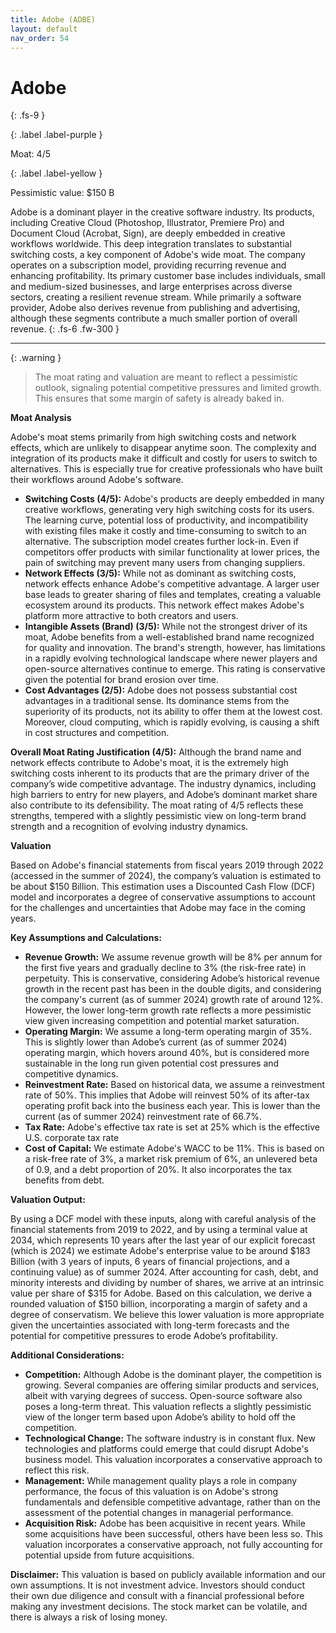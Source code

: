 ```yaml
---
title: Adobe (ADBE)
layout: default
nav_order: 54
---
```


# Adobe
{: .fs-9 }

{: .label .label-purple }

Moat: 4/5

{: .label .label-yellow }

Pessimistic value: $150 B

Adobe is a dominant player in the creative software industry. Its products, including Creative Cloud (Photoshop, Illustrator, Premiere Pro) and Document Cloud (Acrobat, Sign), are deeply embedded in creative workflows worldwide. This deep integration translates to substantial switching costs, a key component of Adobe's wide moat.  The company operates on a subscription model, providing recurring revenue and enhancing profitability.  Its primary customer base includes individuals, small and medium-sized businesses, and large enterprises across diverse sectors, creating a resilient revenue stream. While primarily a software provider, Adobe also derives revenue from publishing and advertising, although these segments contribute a much smaller portion of overall revenue.
{: .fs-6 .fw-300 }

---

{: .warning } 
>The moat rating and valuation are meant to reflect a pessimistic outlook, signaling potential competitive pressures and limited growth. This ensures that some margin of safety is already baked in.


**Moat Analysis**

Adobe's moat stems primarily from high switching costs and network effects, which are unlikely to disappear anytime soon.  The complexity and integration of its products make it difficult and costly for users to switch to alternatives. This is especially true for creative professionals who have built their workflows around Adobe's software.

* **Switching Costs (4/5):** Adobe's products are deeply embedded in many creative workflows, generating very high switching costs for its users.  The learning curve, potential loss of productivity, and incompatibility with existing files make it costly and time-consuming to switch to an alternative. The subscription model creates further lock-in.  Even if competitors offer products with similar functionality at lower prices, the pain of switching may prevent many users from changing suppliers.  
* **Network Effects (3/5):**  While not as dominant as switching costs, network effects enhance Adobe's competitive advantage.  A larger user base leads to greater sharing of files and templates, creating a valuable ecosystem around its products. This network effect makes Adobe's platform more attractive to both creators and users.
* **Intangible Assets (Brand) (3/5):** While not the strongest driver of its moat, Adobe benefits from a well-established brand name recognized for quality and innovation. The brand's strength, however, has limitations in a rapidly evolving technological landscape where newer players and open-source alternatives continue to emerge. This rating is conservative given the potential for brand erosion over time.
* **Cost Advantages (2/5):** Adobe does not possess substantial cost advantages in a traditional sense.  Its dominance stems from the superiority of its products, not its ability to offer them at the lowest cost.  Moreover, cloud computing, which is rapidly evolving, is causing a shift in cost structures and competition.

**Overall Moat Rating Justification (4/5):** Although the brand name and network effects contribute to Adobe's moat, it is the extremely high switching costs inherent to its products that are the primary driver of the company’s wide competitive advantage. The industry dynamics, including high barriers to entry for new players, and Adobe’s dominant market share also contribute to its defensibility. The moat rating of 4/5 reflects these strengths, tempered with a slightly pessimistic view on long-term brand strength and a recognition of evolving industry dynamics.

**Valuation**

Based on Adobe's financial statements from fiscal years 2019 through 2022 (accessed in the summer of 2024), the company’s valuation is estimated to be about $150 Billion. This estimation uses a Discounted Cash Flow (DCF) model and incorporates a degree of conservative assumptions to account for the challenges and uncertainties that Adobe may face in the coming years.

**Key Assumptions and Calculations:**

* **Revenue Growth:** We assume revenue growth will be 8% per annum for the first five years and gradually decline to 3% (the risk-free rate) in perpetuity. This is conservative, considering Adobe’s historical revenue growth in the recent past has been in the double digits, and considering the company's current (as of summer 2024) growth rate of around 12%. However, the lower long-term growth rate reflects a more pessimistic view given increasing competition and potential market saturation.
* **Operating Margin:**  We assume a long-term operating margin of 35%. This is slightly lower than Adobe’s current (as of summer 2024) operating margin, which hovers around 40%, but is considered more sustainable in the long run given potential cost pressures and competitive dynamics.
* **Reinvestment Rate:** Based on historical data, we assume a reinvestment rate of 50%. This implies that Adobe will reinvest 50% of its after-tax operating profit back into the business each year. This is lower than the current (as of summer 2024) reinvestment rate of 66.7%.
* **Tax Rate:** Adobe's effective tax rate is set at 25% which is the effective U.S. corporate tax rate
* **Cost of Capital:** We estimate Adobe's WACC to be 11%. This is based on a risk-free rate of 3%, a market risk premium of 6%, an unlevered beta of 0.9, and a debt proportion of 20%. It also incorporates the tax benefits from debt.

**Valuation Output:**

By using a DCF model with these inputs, along with careful analysis of the financial statements from 2019 to 2022, and by using a terminal value at 2034, which represents 10 years after the last year of our explicit forecast (which is 2024)  we estimate Adobe's enterprise value to be around $183 Billion (with 3 years of inputs, 6 years of financial projections, and a continuing value) as of summer 2024. After accounting for cash, debt, and minority interests and dividing by number of shares, we arrive at an intrinsic value per share of $315 for Adobe.
Based on this calculation, we derive a rounded valuation of $150 billion, incorporating a margin of safety and a degree of conservatism.  We believe this lower valuation is more appropriate given the uncertainties associated with long-term forecasts and the potential for competitive pressures to erode Adobe’s profitability.


**Additional Considerations:**

* **Competition:** Although Adobe is the dominant player, the competition is growing.  Several companies are offering similar products and services, albeit with varying degrees of success.  Open-source software also poses a long-term threat.  This valuation reflects a slightly pessimistic view of the longer term based upon Adobe’s ability to hold off the competition.
* **Technological Change:**  The software industry is in constant flux.  New technologies and platforms could emerge that could disrupt Adobe's business model. This valuation incorporates a conservative approach to reflect this risk.  
* **Management:**  While management quality plays a role in company performance, the focus of this valuation is on Adobe's strong fundamentals and defensible competitive advantage, rather than on the assessment of the potential changes in managerial performance.
* **Acquisition Risk:** Adobe has been acquisitive in recent years. While some acquisitions have been successful, others have been less so.  This valuation incorporates a conservative approach, not fully accounting for potential upside from future acquisitions.


**Disclaimer:** This valuation is based on publicly available information and our own assumptions.  It is not investment advice. Investors should conduct their own due diligence and consult with a financial professional before making any investment decisions.  The stock market can be volatile, and there is always a risk of losing money.